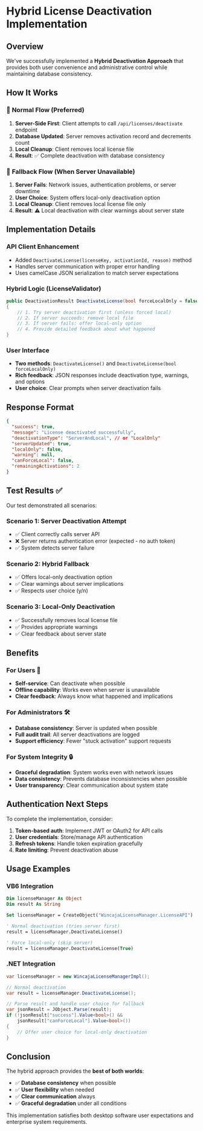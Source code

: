 # Hybrid License Deactivation Implementation

## Overview
We've successfully implemented a **Hybrid Deactivation Approach** that provides both user convenience and administrative control while maintaining database consistency.

## How It Works

### 🔄 **Normal Flow (Preferred)**
1. **Server-Side First**: Client attempts to call `/api/licenses/deactivate` endpoint
2. **Database Updated**: Server removes activation record and decrements count
3. **Local Cleanup**: Client removes local license file
4. **Result**: ✅ Complete deactivation with database consistency

### 🚨 **Fallback Flow (When Server Unavailable)**
1. **Server Fails**: Network issues, authentication problems, or server downtime
2. **User Choice**: System offers local-only deactivation option
3. **Local Cleanup**: Client removes local license file only
4. **Result**: ⚠️ Local deactivation with clear warnings about server state

## Implementation Details

### API Client Enhancement
- Added `DeactivateLicense(licenseKey, activationId, reason)` method
- Handles server communication with proper error handling
- Uses camelCase JSON serialization to match server expectations

### Hybrid Logic (LicenseValidator)
```csharp
public DeactivationResult DeactivateLicense(bool forceLocalOnly = false)
{
    // 1. Try server deactivation first (unless forced local)
    // 2. If server succeeds: remove local file
    // 3. If server fails: offer local-only option
    // 4. Provide detailed feedback about what happened
}
```

### User Interface
- **Two methods**: `DeactivateLicense()` and `DeactivateLicense(bool forceLocalOnly)`
- **Rich feedback**: JSON responses include deactivation type, warnings, and options
- **User choice**: Clear prompts when server deactivation fails

## Response Format
```json
{
  "success": true,
  "message": "License deactivated successfully",
  "deactivationType": "ServerAndLocal", // or "LocalOnly"
  "serverUpdated": true,
  "localOnly": false,
  "warning": null,
  "canForceLocal": false,
  "remainingActivations": 2
}
```

## Test Results ✅

Our test demonstrated all scenarios:

### Scenario 1: Server Deactivation Attempt
- ✅ Client correctly calls server API
- ❌ Server returns authentication error (expected - no auth token)
- ✅ System detects server failure

### Scenario 2: Hybrid Fallback
- ✅ Offers local-only deactivation option
- ✅ Clear warnings about server implications
- ✅ Respects user choice (y/n)

### Scenario 3: Local-Only Deactivation
- ✅ Successfully removes local license file
- ✅ Provides appropriate warnings
- ✅ Clear feedback about server state

## Benefits

### For Users 👥
- **Self-service**: Can deactivate when possible
- **Offline capability**: Works even when server is unavailable
- **Clear feedback**: Always know what happened and implications

### For Administrators 🛠️
- **Database consistency**: Server is updated when possible
- **Full audit trail**: All server deactivations are logged
- **Support efficiency**: Fewer "stuck activation" support requests

### For System Integrity 🔒
- **Graceful degradation**: System works even with network issues
- **Data consistency**: Prevents database inconsistencies when possible
- **User transparency**: Clear communication about system state

## Authentication Next Steps

To complete the implementation, consider:

1. **Token-based auth**: Implement JWT or OAuth2 for API calls
2. **User credentials**: Store/manage API authentication
3. **Refresh tokens**: Handle token expiration gracefully
4. **Rate limiting**: Prevent deactivation abuse

## Usage Examples

### VB6 Integration
```vb
Dim licenseManager As Object
Dim result As String

Set licenseManager = CreateObject("WincajaLicenseManager.LicenseAPI")

' Normal deactivation (tries server first)
result = licenseManager.DeactivateLicense()

' Force local-only (skip server)
result = licenseManager.DeactivateLicense(True)
```

### .NET Integration
```csharp
var licenseManager = new WincajaLicenseManagerImpl();

// Normal deactivation
var result = licenseManager.DeactivateLicense();

// Parse result and handle user choice for fallback
var jsonResult = JObject.Parse(result);
if (!jsonResult["success"].Value<bool>() && 
    jsonResult["canForceLocal"].Value<bool>())
{
    // Offer user choice for local-only deactivation
}
```

## Conclusion

The hybrid approach provides the **best of both worlds**:
- ✅ **Database consistency** when possible
- ✅ **User flexibility** when needed  
- ✅ **Clear communication** always
- ✅ **Graceful degradation** under all conditions

This implementation satisfies both desktop software user expectations and enterprise system requirements. 